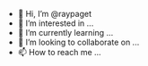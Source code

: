 - 👋 Hi, I’m @raypaget
- 👀 I’m interested in ...
- 🌱 I’m currently learning ...
- 💞️ I’m looking to collaborate on ...
- 📫 How to reach me ...

<!---
raypaget/raypaget is a ✨ special ✨ repository because its `README.md` (this file) appears on your GitHub profile.
You can click the Preview link to take a look at your changes.
--->
